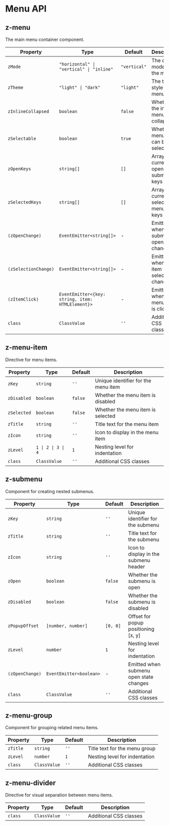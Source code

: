 # Menu API

## z-menu

The main menu container component.

| Property             | Type                                             | Default      | Description                                |
| -------------------- | ------------------------------------------------ | ------------ | ------------------------------------------ |
| `zMode`              | `"horizontal" \| "vertical" \| "inline"`         | `"vertical"` | The display mode of the menu               |
| `zTheme`             | `"light" \| "dark"`                              | `"light"`    | The theme style of the menu                |
| `zInlineCollapsed`   | `boolean`                                        | `false`      | Whether the inline menu is collapsed       |
| `zSelectable`        | `boolean`                                        | `true`       | Whether menu items can be selected         |
| `zOpenKeys`          | `string[]`                                       | `[]`         | Array of currently opened submenu keys     |
| `zSelectedKeys`      | `string[]`                                       | `[]`         | Array of currently selected menu item keys |
| `(zOpenChange)`      | `EventEmitter<string[]>`                         | -            | Emitted when submenu open state changes    |
| `(zSelectionChange)` | `EventEmitter<string[]>`                         | -            | Emitted when menu item selection changes   |
| `(zItemClick)`       | `EventEmitter<{key: string, item: HTMLElement}>` | -            | Emitted when a menu item is clicked        |
| `class`              | `ClassValue`                                     | `''`         | Additional CSS classes                     |

## z-menu-item

Directive for menu items.

| Property    | Type               | Default | Description                         |
| ----------- | ------------------ | ------- | ----------------------------------- |
| `zKey`      | `string`           | `''`    | Unique identifier for the menu item |
| `zDisabled` | `boolean`          | `false` | Whether the menu item is disabled   |
| `zSelected` | `boolean`          | `false` | Whether the menu item is selected   |
| `zTitle`    | `string`           | `''`    | Title text for the menu item        |
| `zIcon`     | `string`           | `''`    | Icon to display in the menu item    |
| `zLevel`    | `1 \| 2 \| 3 \| 4` | `1`     | Nesting level for indentation       |
| `class`     | `ClassValue`       | `''`    | Additional CSS classes              |

## z-submenu

Component for creating nested submenus.

| Property        | Type                    | Default  | Description                             |
| --------------- | ----------------------- | -------- | --------------------------------------- |
| `zKey`          | `string`                | `''`     | Unique identifier for the submenu       |
| `zTitle`        | `string`                | `''`     | Title text for the submenu              |
| `zIcon`         | `string`                | `''`     | Icon to display in the submenu header   |
| `zOpen`         | `boolean`               | `false`  | Whether the submenu is open             |
| `zDisabled`     | `boolean`               | `false`  | Whether the submenu is disabled         |
| `zPopupOffset`  | `[number, number]`      | `[0, 0]` | Offset for popup positioning [x, y]     |
| `zLevel`        | `number`                | `1`      | Nesting level for indentation           |
| `(zOpenChange)` | `EventEmitter<boolean>` | -        | Emitted when submenu open state changes |
| `class`         | `ClassValue`            | `''`     | Additional CSS classes                  |

## z-menu-group

Component for grouping related menu items.

| Property | Type         | Default | Description                   |
| -------- | ------------ | ------- | ----------------------------- |
| `zTitle` | `string`     | `''`    | Title text for the menu group |
| `zLevel` | `number`     | `1`     | Nesting level for indentation |
| `class`  | `ClassValue` | `''`    | Additional CSS classes        |

## z-menu-divider

Directive for visual separation between menu items.

| Property | Type         | Default | Description            |
| -------- | ------------ | ------- | ---------------------- |
| `class`  | `ClassValue` | `''`    | Additional CSS classes |
